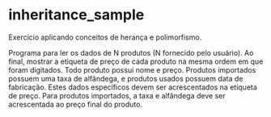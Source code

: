 # inheritance_sample
Exercício aplicando conceitos de herança e polimorfismo.


Programa para ler os dados de N
produtos (N fornecido pelo usuário). Ao final,
mostrar a etiqueta de preço de cada produto na
mesma ordem em que foram digitados.
Todo produto possui nome e preço. Produtos
importados possuem uma taxa de alfândega, e
produtos usados possuem data de fabricação.
Estes dados específicos devem ser
acrescentados na etiqueta de preço. Para produtos
importados, a taxa e alfândega deve ser
acrescentada ao preço final do produto.
